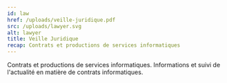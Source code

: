 ```yaml
---
id: law
href: /uploads/veille-juridique.pdf
src: /uploads/lawyer.svg
alt: lawyer
title: Veille Juridique
recap: Contrats et productions de services informatiques
---
```

Contrats et productions de services informatiques. Informations et suivi de l'actualité en matière de contrats informatiques.